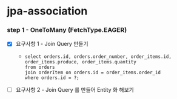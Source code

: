 # jpa-association

### step 1 - OneToMany (FetchType.EAGER)

- [x] 요구사항 1 - Join Query 만들기
  - ```angular2html
    select orders.id, orders.order_number, order_items.id, order_items.produce, order_items.quantity
    from orders
    join orderItem on orders.id = order_items.order_id
    where orders.id = ?;
    ```
- [ ] 요구사항 2 - Join Query 를 만들어 Entity 화 해보기
